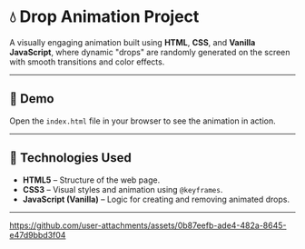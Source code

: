 # 💧 Drop Animation Project

A visually engaging animation built using **HTML**, **CSS**, and **Vanilla JavaScript**, where dynamic "drops" are randomly generated on the screen with smooth transitions and color effects.

---

## 🌟 Demo

Open the `index.html` file in your browser to see the animation in action.

---

## 🧠 Technologies Used

- **HTML5** – Structure of the web page.
- **CSS3** – Visual styles and animation using `@keyframes`.
- **JavaScript (Vanilla)** – Logic for creating and removing animated drops.

---




https://github.com/user-attachments/assets/0b87eefb-ade4-482a-8645-e47d9bbd3f04

